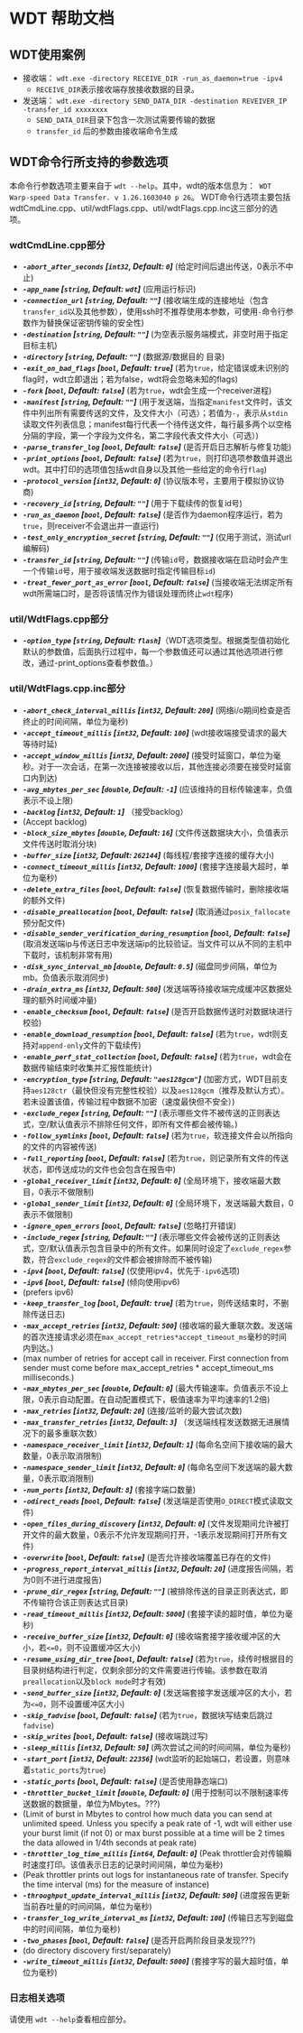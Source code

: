 # WDT 帮助文档

## WDT使用案例

- 接收端： `wdt.exe -directory RECEIVE_DIR -run_as_daemon=true -ipv4`
  - `RECEIVE_DIR`表示接收端存放接收数据的目录。
- 发送端： `wdt.exe -directory SEND_DATA_DIR -destination REVEIVER_IP -transfer_id xxxxxxxx`
  - `SEND_DATA_DIR`目录下包含一次测试需要传输的数据
  - `transfer_id` 后的参数由接收端命令生成


## WDT命令行所支持的参数选项
本命令行参数选项主要来自于 `wdt --help`。其中，wdt的版本信息为：` WDT Warp-speed Data Transfer. v 1.26.1603040 p 26`。
WDT命令行选项主要包括wdtCmdLine.cpp、util/wdtFlags.cpp、util/wdtFlags.cpp.inc这三部分的选项。

### wdtCmdLine.cpp部分
 - ***`-abort_after_seconds` \[`int32`, Default: `0`\]*** (给定时间后退出传送，0表示不中止)
 - ***`-app_name` \[`string`, Default: `wdt`\]*** (应用运行标识)
 - ***`-connection_url` \[`string`, Default: `""`\]*** (接收端生成的连接地址（包含`transfer_id`以及其他参数），使用ssh时不推荐使用本参数，可使用`-`命令行参数作为替换保证密钥传输的安全性)
 - ***`-destination` \[`string`, Default: `""`\]*** (为空表示服务端模式，非空时用于指定目标主机)
 - ***`-directory` \[`string`, Default: `""`\]*** (数据源/数据目的 目录)
 - ***`-exit_on_bad_flags` \[`bool`, Default: `true`\]*** (若为`true`，给定错误或未识别的flag时，wdt立即退出；若为false，wdt将会忽略未知的flags)
 - ***`-fork` \[`bool`, Default: `false`\]*** (若为`true`，wdt会生成一个receiver进程)
 - ***`-manifest` \[`string`, Default: `""`\]*** (用于发送端，当指定`manifest`文件时，该文件中列出所有需要传送的文件，及文件大小（可选）；若值为`-`，表示从`stdin`读取文件列表信息；manifest每行代表一个待传送文件，每行最多两个以空格分隔的字段，第一个字段为文件名，第二字段代表文件大小（可选）)
 - ***`-parse_transfer_log` \[`bool`, Default: `false`\]*** (是否开启日志解析与修复功能)
 - ***`-print_options` \[`bool`, Default: `false`\]*** (若为`true`，则打印选项参数值并退出wdt。其中打印的选项值包括wdt自身以及其他一些给定的命令行`flag`)
 - ***`-protocol_version` \[`int32`, Default: `0`\]*** (协议版本号，主要用于模拟协议协商)
 - ***`-recovery_id` \[`string`, Default: `""`\]*** (用于下载续传的恢复id号)
 - ***`-run_as_daemon` \[`bool`, Default: `false`\]*** (是否作为daemon程序运行，若为`true`，则receiver不会退出并一直运行)
 - ***`-test_only_encryption_secret` \[`string`, Default: `""`\]*** (仅用于测试，测试url编解码)
 - ***`-transfer_id` \[`string`, Default: `""`\]*** (传输`id`号，数据接收端在启动时会产生一个传输`id`号，用于接收端发送数据时指定传输目标`id`)
 - ***`-treat_fewer_port_as_error` \[`bool`, Default: `false`\]*** (当接收端无法绑定所有wdt所需端口时，是否将该情况作为错误处理而终止`wdt`程序)

### util/WdtFlags.cpp部分
 - ***`-option_type` \[`string`, Default: `flash`\]***（WDT选项类型。根据类型值初始化默认的参数值，后面执行过程中，每一个参数值还可以通过其他选项进行修改，通过-print_options查看参数值。）

### util/WdtFlags.cpp.inc部分
 - ***`-abort_check_interval_millis` \[`int32`, Default: `200`\]*** (网络i/o期间检查是否终止的时间间隔，单位为毫秒)
 - ***`-accept_timeout_millis` \[`int32`, Default: `100`\]*** (wdt接收端接受请求的最大等待时延)
 - ***`-accept_window_millis` \[`int32`, Default: `2000`\]*** (接受时延窗口，单位为毫秒。对于一次会话，在第一次连接被接收以后，其他连接必须要在接受时延窗口内到达)
 - ***`-avg_mbytes_per_sec` \[`double`, Default: `-1`\]*** (应该维持的目标传输速率，负值表示不设上限)
 - ***`-backlog` \[`int32`, Default: `1`\]*** （接受backlog）
 - (Accept backlog)
 - ***`-block_size_mbytes` \[`double`, Default: `16`\]*** (文件传送数据块大小，负值表示文件传送时取消分块)
 - ***`-buffer_size` \[`int32`, Default: `262144`\]*** (每线程/套接字连接的缓存大小)
 - ***`-connect_timeout_millis` \[`int32`, Default: `1000`\]*** (套接字连接最大超时，单位为毫秒)
 - ***`-delete_extra_files` \[`bool`, Default: `false`\]*** (恢复数据传输时，删除接收端的额外文件)
 - ***`-disable_preallocation` \[`bool`, Default: `false`\]*** (取消通过`posix_fallocate`预分配文件)
 - ***`-disable_sender_verification_during_resumption` \[`bool`, Default: `false`\]*** (取消发送端ip与传送日志中发送端ip的比较验证。当文件可以从不同的主机中下载时，该机制非常有用)
 - ***`-disk_sync_interval_mb` \[`double`, Default: `0.5`\]*** (磁盘同步间隔，单位为mb。负值表示取消同步)
 - ***`-drain_extra_ms` \[`int32`, Default: `500`\]*** (发送端等待接收端完成缓冲区数据处理的额外时间缓冲量)
 - ***`-enable_checksum` \[`bool`, Default: `false`\]*** (是否开启数据传送时对数据块进行校验)
 - ***`-enable_download_resumption` \[`bool`, Default: `false`\]*** (若为`true`，wdt则支持对`append-only`文件的下载续传)
 - ***`-enable_perf_stat_collection` \[`bool`, Default: `false`\]*** (若为`true`，wdt会在数据传输结束时收集并汇报性能统计)
 - ***`-encryption_type` \[`string`, Default: `"aes128gcm"`\]*** (加密方式，WDT目前支持`aes128ctr`（最快但没有完整性校验）以及`aes128gcm`（推荐及默认方式）。若未设置该值，传输过程中数据不加密（速度最快但不安全）)
 - ***`-exclude_regex` \[`string`, Default: `""`\]*** (表示哪些文件不被传送的正则表达式，空/默认值表示不排除任何文件，即所有文件都会被传输。)
 - ***`-follow_symlinks` \[`bool`, Default: `false`\]*** (若为`true`，软连接文件会以所指向的文件的内容被传送)
 - ***`-full_reporting` \[`bool`, Default: `false`\]*** (若为`true`，则记录所有文件的传送状态，即传送成功的文件也会包含在报告中)
 - ***`-global_receiver_limit` \[`int32`, Default: `0`\]*** (全局环境下，接收端最大数目，0表示不做限制)
 - ***`-global_sender_limit` \[`int32`, Default: `0`\]*** (全局环境下，发送端最大数目，0表示不做限制)
 - ***`-ignore_open_errors` \[`bool`, Default: `false`\]*** (忽略打开错误)
 - ***`-include_regex` \[`string`, Default: `""`\]*** (表示哪些文件会被传送的正则表达式，空/默认值表示包含目录中的所有文件。如果同时设定了`exclude_regex`参数，符合`exclude_regex`的文件都会被排除而不被传输)
 - ***`-ipv4` \[`bool`, Default: `false`\]*** (仅使用ipv4，优先于`-ipv6`选项)
 - ***`-ipv6` \[`bool`, Default: `false`\]*** (倾向使用ipv6)
 - (prefers ipv6)
 - ***`-keep_transfer_log` \[`bool`, Default: `true`\]*** (若为`true`，则传送结束时，不删除传送日志)
 - ***`-max_accept_retries` \[`int32`, Default: `500`\]*** (接收端的最大重联次数。发送端的首次连接请求必须在`max_accept_retries*accept_timeout_ms`毫秒的时间内到达。)
 - (max number of retries for accept call in receiver. First connection from sender must come before max_accept_retries * accept_timeout_ms milliseconds.)
 - ***`-max_mbytes_per_sec` \[`double`, Default: `0`\]*** (最大传输速率。负值表示不设上限，0表示自动配置。在自动配置模式下，极值速率为平均速率的1.2倍)
 - ***`-max_retries` \[`int32`, Default: `20`\]*** (连接/监听的最大尝试次数)
 - ***`-max_transfer_retries` \[`int32`, Default: `3`\]*** （发送端线程发送数据无进展情况下的最多重联次数）
 - ***`-namespace_receiver_limit` \[`int32`, Default: `1`\]*** (每命名空间下接收端的最大数量，0表示取消限制)
 - ***`-namespace_sender_limit` \[`int32`, Default: `0`\]*** (每命名空间下发送端的最大数量，0表示取消限制)
 - ***`-num_ports` \[`int32`, Default: `8`\]*** (套接字端口数量)
 - ***`-odirect_reads` \[`bool`, Default: `false`\]*** (发送端是否使用`O_DIRECT`模式读取文件)
 - ***`-open_files_during_discovery` \[`int32`, Default: `0`\]*** (文件发现期间允许被打开文件的最大数量，0表示不允许发现期间打开，-1表示发现期间打开所有文件)
 - ***`-overwrite` \[`bool`, Default: `false`\]*** (是否允许接收端覆盖已存在的文件)
 - ***`-progress_report_interval_millis` \[`int32`, Default: `20`\]*** (进度报告间隔，若为0则不进行进度报告)
 - ***`-prune_dir_regex` \[`string`, Default: `""`\]*** (被排除传送的目录正则表达式，即不传输符合该正则表达式目录)
 - ***`-read_timeout_millis` \[`int32`, Default: `5000`\]*** (套接字读的超时值，单位为毫秒)
 - ***`-receive_buffer_size` \[`int32`, Default: `0`\]*** (接收端套接字接收缓冲区的大小，若`<=0`，则不设置缓冲区大小)
 - ***`-resume_using_dir_tree` \[`bool`, Default: `false`\]*** (若为`true`，续传时根据目的目录树结构进行判定，仅剩余部分的文件需要进行传输。该参数在取消`preallocation`以及`block mode`时才有效)
 - ***`-send_buffer_size` \[`int32`, Default: `0`\]*** (发送端套接字发送缓冲区的大小，若为`<=0`，则不设置缓冲区大小)
 - ***`-skip_fadvise` \[`bool`, Default: `false`\]*** (若为`true`，数据块写结束后跳过`fadvise`)
 - ***`-skip_writes` \[`bool`, Default: `false`\]*** (接收端跳过写)
 - ***`-sleep_millis` \[`int32`, Default: `50`\]*** (两次尝试之间的时间间隔，单位为毫秒)
 - ***`-start_port` \[`int32`, Default: `22356`\]*** (wdt监听的起始端口，若设置，则意味着`static_ports`为`true`)
 - ***`-static_ports` \[`bool`, Default: `false`\]*** (是否使用静态端口)
 - ***`-throttler_bucket_limit` \[`double`, Default: `0`\]*** (用于控制可以不限制速率传送数据的数据量，单位为Mbytes。???)
 - (Limit of burst in Mbytes to control how much data you can send at unlimited speed. Unless you specify a peak rate of -1, wdt will either use your burst limit (if not 0) or max burst possible at a time will be 2 times the data allowed in 1/4th seconds at peak rate)
 - ***`-throttler_log_time_millis` \[`int64`, Default: `0`\]*** (Peak throttler会对传输瞬时速度打印。该值表示日志的记录时间间隔，单位为毫秒)
 - (Peak throttler prints out logs for instantaneous rate of transfer. Specify the time interval (ms) for the measure of instance)
 - ***`-throughput_update_interval_millis` \[`int32`, Default: `500`\]*** (进度报告更新当前吞吐量的时间间隔，单位为毫秒)
 - ***`-transfer_log_write_interval_ms` \[`int32`, Default: `100`\]*** (传输日志写到磁盘中的时间间隔，单位为毫秒)
 - ***`-two_phases` \[`bool`, Default: `false`\]*** (是否开启两阶段目录发现???)
 - (do directory discovery first/separately)
 - ***`-write_timeout_millis` \[`int32`, Default: `5000`\]*** (套接字写的最大超时值，单位为毫秒)

### 日志相关选项
  请使用 `wdt --help`查看相应部分。
